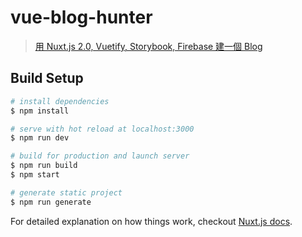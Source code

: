 # vue-blog-hunter

> [用 Nuxt.js 2.0, Vuetify, Storybook, Firebase 建一個 Blog](https://ithelp.ithome.com.tw/users/20107107/ironman/1614)

## Build Setup

``` bash
# install dependencies
$ npm install

# serve with hot reload at localhost:3000
$ npm run dev

# build for production and launch server
$ npm run build
$ npm start

# generate static project
$ npm run generate
```

For detailed explanation on how things work, checkout [Nuxt.js docs](https://nuxtjs.org).
